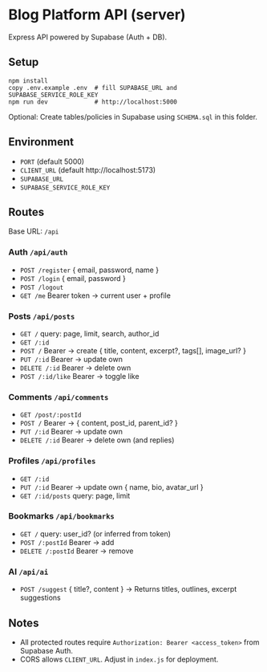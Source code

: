# Blog Platform API (server)

Express API powered by Supabase (Auth + DB).

## Setup
```
npm install
copy .env.example .env  # fill SUPABASE_URL and SUPABASE_SERVICE_ROLE_KEY
npm run dev             # http://localhost:5000
```

Optional: Create tables/policies in Supabase using `SCHEMA.sql` in this folder.

## Environment
- `PORT` (default 5000)
- `CLIENT_URL` (default http://localhost:5173)
- `SUPABASE_URL`
- `SUPABASE_SERVICE_ROLE_KEY`

## Routes
Base URL: `/api`

### Auth `/api/auth`
- `POST /register` { email, password, name }
- `POST /login` { email, password }
- `POST /logout`
- `GET /me` Bearer token -> current user + profile

### Posts `/api/posts`
- `GET /` query: page, limit, search, author_id
- `GET /:id`
- `POST /` Bearer -> create { title, content, excerpt?, tags[], image_url? }
- `PUT /:id` Bearer -> update own
- `DELETE /:id` Bearer -> delete own
- `POST /:id/like` Bearer -> toggle like

### Comments `/api/comments`
- `GET /post/:postId`
- `POST /` Bearer -> { content, post_id, parent_id? }
- `PUT /:id` Bearer -> update own
- `DELETE /:id` Bearer -> delete own (and replies)

### Profiles `/api/profiles`
- `GET /:id`
- `PUT /:id` Bearer -> update own { name, bio, avatar_url }
- `GET /:id/posts` query: page, limit

### Bookmarks `/api/bookmarks`
- `GET /` query: user_id? (or inferred from token)
- `POST /:postId` Bearer -> add
- `DELETE /:postId` Bearer -> remove

### AI `/api/ai`
- `POST /suggest` { title?, content } -> Returns titles, outlines, excerpt suggestions

## Notes
- All protected routes require `Authorization: Bearer <access_token>` from Supabase Auth.
- CORS allows `CLIENT_URL`. Adjust in `index.js` for deployment.
